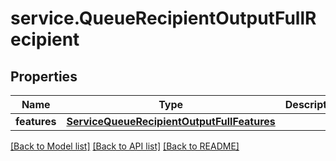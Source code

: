 # service.QueueRecipientOutputFullRecipient

## Properties
Name | Type | Description | Notes
------------ | ------------- | ------------- | -------------
**features** | [**ServiceQueueRecipientOutputFullFeatures**](ServiceQueueRecipientOutputFullFeatures.md) |  | [optional] 

[[Back to Model list]](../README.md#documentation-for-models) [[Back to API list]](../README.md#documentation-for-api-endpoints) [[Back to README]](../README.md)


